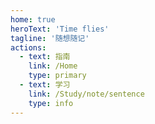 ```yaml
---
home: true
heroText: 'Time flies'
tagline: '随想随记'
actions:
  - text: 指南
    link: /Home
    type: primary
  - text: 学习
    link: /Study/note/sentence
    type: info
---
```


<CustomClock />

<style>
.home {
 position: relative;
}
.home .hero #main-title {
 margin-top: 240px;
}
</style>
